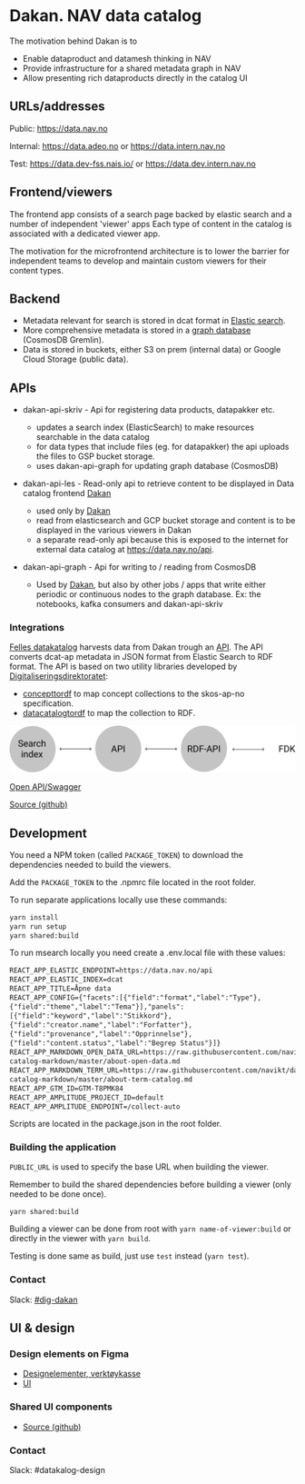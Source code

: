 # Dakan. NAV data catalog

The motivation behind Dakan is to

* Enable dataproduct and datamesh thinking in NAV
* Provide infrastructure for a shared metadata graph in NAV
* Allow presenting rich dataproducts directly in the catalog UI

## URLs/addresses

Public: https://data.nav.no

Internal: https://data.adeo.no or https://data.intern.nav.no

Test: https://data.dev-fss.nais.io/ or https://data.dev.intern.nav.no

## Frontend/viewers

The frontend app consists of a search page backed by elastic search and a number of independent 'viewer' apps
Each type of content in the catalog is associated with a dedicated viewer app.

The motivation for the microfrontend architecture is to lower the barrier for independent teams to develop and maintain custom viewers for their content types.

## Backend 

* Metadata relevant for search is stored in dcat format in [Elastic search](https://github.com/navikt/dataverk-api).
* More comprehensive metadata is stored in a [graph database](https://github.com/navikt/dakan-api-graph) (CosmosDB Gremlin).
* Data is stored in buckets, either S3 on prem (internal data) or Google Cloud Storage (public data).

## APIs

* dakan-api-skriv - Api for registering data products, datapakker etc.
    * updates a search index (ElasticSearch) to make resources searchable in the data catalog
    * for data types that include files (eg. for datapakker) the api uploads the files to GSP bucket storage.
    * uses dakan-api-graph for updating graph database (CosmosDB)

* dakan-api-les - Read-only api to retrieve content to be displayed in Data catalog frontend [Dakan](https://github.com/navikt/dakan)
    * used only by [Dakan](https://github.com/navikt/dakan)
    * read from elasticsearch and GCP bucket storage and content is to be displayed in the various viewers in Dakan
    * a separate read-only api because this is exposed to the internet for external data catalog at https://data.nav.no/api.

* dakan-api-graph - Api for writing to / reading from CosmosDB
    * Used by [Dakan](https://github.com/navikt/dakan), but also by other jobs / apps that write either periodic or continuous nodes to the graph database. Ex: the notebooks, kafka consumers and dakan-api-skriv

### Integrations

[Felles datakatalog](https://data.norge.no/) harvests data from Dakan trough an [API](https://github.com/navikt/dakan-api-digdir).
The API converts dcat-ap metadata in JSON format from Elastic Search to RDF format.
The API is based on two utility libraries developed by [Digitaliseringsdirektoratet](https://github.com/Informasjonsforvaltning):
* [concepttordf](https://github.com/Informasjonsforvaltning/concepttordf) to map concept collections to the skos-ap-no specification.
* [datacatalogtordf](https://github.com/Informasjonsforvaltning/datacatalogtordf) to map the collection to RDF.

![Architecture](./docs/svg/fdk.svg)

[Open API/Swagger](https://data.nav.no/digdir-api/docs)

[Source (github)](https://github.com/navikt/dakan-api-digdir)

## Development

You need a NPM token (called `PACKAGE_TOKEN`) to download the dependencies needed to build the viewers.

Add the `PACKAGE_TOKEN` to the .npmrc file located in the root folder.

To run separate applications locally use these commands:

```
yarn install
yarn run setup
yarn shared:build
```

To run msearch locally you need create a .env.local file with these values:
```
REACT_APP_ELASTIC_ENDPOINT=https://data.nav.no/api
REACT_APP_ELASTIC_INDEX=dcat
REACT_APP_TITLE=Åpne data
REACT_APP_CONFIG={"facets":[{"field":"format","label":"Type"},{"field":"theme","label":"Tema"}],"panels":[{"field":"keyword","label":"Stikkord"},{"field":"creator.name","label":"Forfatter"},{"field":"provenance","label":"Opprinnelse"},{"field":"content.status","label":"Begrep Status"}]}
REACT_APP_MARKDOWN_OPEN_DATA_URL=https://raw.githubusercontent.com/navikt/data-catalog-markdown/master/about-open-data.md
REACT_APP_MARKDOWN_TERM_URL=https://raw.githubusercontent.com/navikt/data-catalog-markdown/master/about-term-catalog.md
REACT_APP_GTM_ID=GTM-T8PMK84
REACT_APP_AMPLITUDE_PROJECT_ID=default
REACT_APP_AMPLITUDE_ENDPOINT=/collect-auto
```

Scripts are located in the package.json in the root folder.

### Building the application

`PUBLIC_URL` is used to specify the base URL when building the viewer.

Remember to build the shared dependencies before building a viewer (only needed to be done once).
```
yarn shared:build
```

Building a viewer can be done from root with `yarn name-of-viewer:build` or directly in the viewer with `yarn build`.

Testing is done same as build, just use `test` instead (`yarn test`).

### Contact

Slack: [#dig-dakan](https://nav-it.slack.com/archives/CQ9SV9DNE)

## UI & design

### Design elements on Figma

* [Designelementer, verktøykasse](https://www.figma.com/proto/NPmUvNUbKhBJ2bKH88Tp1F/Datakatalogen)
* [UI](https://www.figma.com/file/NPmUvNUbKhBJ2bKH88Tp1F/Datakatalogen?node-id=109%3A0)

### Shared UI components 

* [Source (github)](https://github.com/navikt/dakan/tree/master/packages/shared/ui)

### Contact

Slack: #datakalog-design




